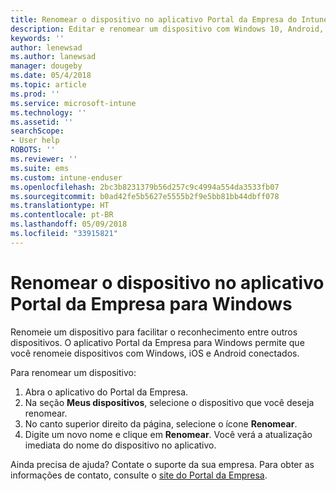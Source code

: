 ```yaml
---
title: Renomear o dispositivo no aplicativo Portal da Empresa do Intune para Windows
description: Editar e renomear um dispositivo com Windows 10, Android, iOS ou Microsoft HoloLens no aplicativo Portal da Empresa do Intune para Windows
keywords: ''
author: lenewsad
ms.author: lanewsad
manager: dougeby
ms.date: 05/4/2018
ms.topic: article
ms.prod: ''
ms.service: microsoft-intune
ms.technology: ''
ms.assetid: ''
searchScope:
- User help
ROBOTS: ''
ms.reviewer: ''
ms.suite: ems
ms.custom: intune-enduser
ms.openlocfilehash: 2bc3b8231379b56d257c9c4994a554da3533fb07
ms.sourcegitcommit: b0ad42fe5b5627e5555b2f9e5bb81bb44dbff078
ms.translationtype: HT
ms.contentlocale: pt-BR
ms.lasthandoff: 05/09/2018
ms.locfileid: "33915821"
---
```

# <a name="rename-device-from-the-company-portal-app-for-windows"></a>Renomear o dispositivo no aplicativo Portal da Empresa para Windows
Renomeie um dispositivo para facilitar o reconhecimento entre outros dispositivos. O aplicativo Portal da Empresa para Windows permite que você renomeie dispositivos com Windows, iOS e Android conectados. 

Para renomear um dispositivo:
1. Abra o aplicativo do Portal da Empresa.
2. Na seção **Meus dispositivos**, selecione o dispositivo que você deseja renomear.
3. No canto superior direito da página, selecione o ícone **Renomear**. 
4. Digite um novo nome e clique em **Renomear**. Você verá a atualização imediata do nome do dispositivo no aplicativo. 

Ainda precisa de ajuda? Contate o suporte da sua empresa. Para obter as informações de contato, consulte o [site do Portal da Empresa](https://portal.manage.microsoft.com#HelpDeskDialog).
